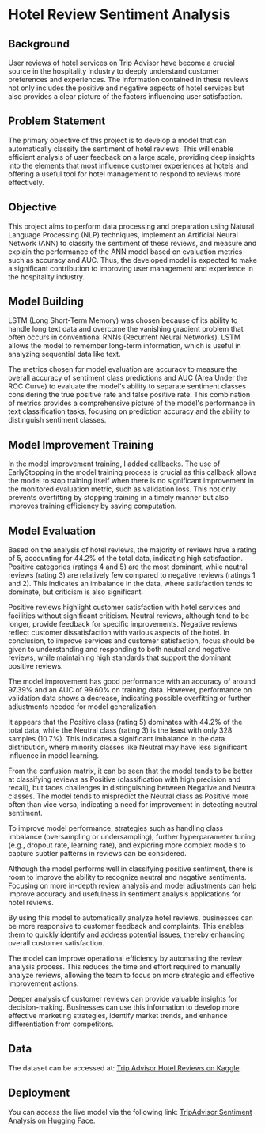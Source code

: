 # Hotel Review Sentiment Analysis

## Background

User reviews of hotel services on Trip Advisor have become a crucial source in the hospitality industry to deeply understand customer preferences and experiences. The information contained in these reviews not only includes the positive and negative aspects of hotel services but also provides a clear picture of the factors influencing user satisfaction.

## Problem Statement

The primary objective of this project is to develop a model that can automatically classify the sentiment of hotel reviews. This will enable efficient analysis of user feedback on a large scale, providing deep insights into the elements that most influence customer experiences at hotels and offering a useful tool for hotel management to respond to reviews more effectively.

## Objective

This project aims to perform data processing and preparation using Natural Language Processing (NLP) techniques, implement an Artificial Neural Network (ANN) to classify the sentiment of these reviews, and measure and explain the performance of the ANN model based on evaluation metrics such as accuracy and AUC. Thus, the developed model is expected to make a significant contribution to improving user management and experience in the hospitality industry.

## Model Building

LSTM (Long Short-Term Memory) was chosen because of its ability to handle long text data and overcome the vanishing gradient problem that often occurs in conventional RNNs (Recurrent Neural Networks). LSTM allows the model to remember long-term information, which is useful in analyzing sequential data like text.

The metrics chosen for model evaluation are accuracy to measure the overall accuracy of sentiment class predictions and AUC (Area Under the ROC Curve) to evaluate the model's ability to separate sentiment classes considering the true positive rate and false positive rate. This combination of metrics provides a comprehensive picture of the model's performance in text classification tasks, focusing on prediction accuracy and the ability to distinguish sentiment classes.

## Model Improvement Training

In the model improvement training, I added callbacks. The use of EarlyStopping in the model training process is crucial as this callback allows the model to stop training itself when there is no significant improvement in the monitored evaluation metric, such as validation loss. This not only prevents overfitting by stopping training in a timely manner but also improves training efficiency by saving computation.

## Model Evaluation

Based on the analysis of hotel reviews, the majority of reviews have a rating of 5, accounting for 44.2% of the total data, indicating high satisfaction. Positive categories (ratings 4 and 5) are the most dominant, while neutral reviews (rating 3) are relatively few compared to negative reviews (ratings 1 and 2). This indicates an imbalance in the data, where satisfaction tends to dominate, but criticism is also significant.

Positive reviews highlight customer satisfaction with hotel services and facilities without significant criticism. Neutral reviews, although tend to be longer, provide feedback for specific improvements. Negative reviews reflect customer dissatisfaction with various aspects of the hotel. In conclusion, to improve services and customer satisfaction, focus should be given to understanding and responding to both neutral and negative reviews, while maintaining high standards that support the dominant positive reviews.

The model improvement has good performance with an accuracy of around 97.39% and an AUC of 99.60% on training data. However, performance on validation data shows a decrease, indicating possible overfitting or further adjustments needed for model generalization.

It appears that the Positive class (rating 5) dominates with 44.2% of the total data, while the Neutral class (rating 3) is the least with only 328 samples (10.7%). This indicates a significant imbalance in the data distribution, where minority classes like Neutral may have less significant influence in model learning.

From the confusion matrix, it can be seen that the model tends to be better at classifying reviews as Positive (classification with high precision and recall), but faces challenges in distinguishing between Negative and Neutral classes. The model tends to mispredict the Neutral class as Positive more often than vice versa, indicating a need for improvement in detecting neutral sentiment.

To improve model performance, strategies such as handling class imbalance (oversampling or undersampling), further hyperparameter tuning (e.g., dropout rate, learning rate), and exploring more complex models to capture subtler patterns in reviews can be considered.

Although the model performs well in classifying positive sentiment, there is room to improve the ability to recognize neutral and negative sentiments. Focusing on more in-depth review analysis and model adjustments can help improve accuracy and usefulness in sentiment analysis applications for hotel reviews.

By using this model to automatically analyze hotel reviews, businesses can be more responsive to customer feedback and complaints. This enables them to quickly identify and address potential issues, thereby enhancing overall customer satisfaction.

The model can improve operational efficiency by automating the review analysis process. This reduces the time and effort required to manually analyze reviews, allowing the team to focus on more strategic and effective improvement actions.

Deeper analysis of customer reviews can provide valuable insights for decision-making. Businesses can use this information to develop more effective marketing strategies, identify market trends, and enhance differentiation from competitors.

## Data

The dataset can be accessed at: [Trip Advisor Hotel Reviews on Kaggle](https://www.kaggle.com/datasets/andrewmvd/trip-advisor-hotel-reviews/data).

## Deployment

You can access the live model via the following link: [TripAdvisor Sentiment Analysis on Hugging Face](https://huggingface.co/spaces/Gieorgie/Tripadvisior_Sentiment_Analysis).


